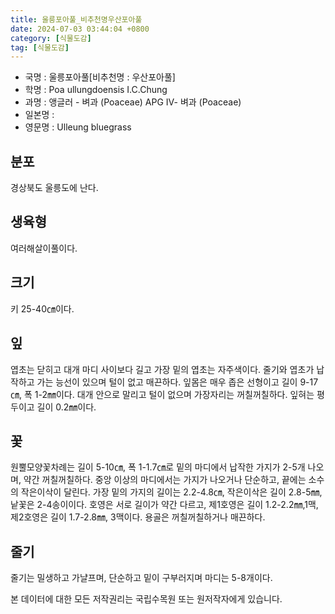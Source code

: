 ```yaml
---
title: 울릉포아풀_비추천명우산포아풀
date: 2024-07-03 03:44:04 +0800
category: [식물도감]
tag: [식물도감]
---
```




- 국명 : 울릉포아풀[비추천명 : 우산포아풀]
- 학명 : Poa ullungdoensis I.C.Chung
- 과명 : 앵글러 - 벼과 (Poaceae) APG Ⅳ- 벼과 (Poaceae)
- 일본명 : 
- 영문명 : Ulleung bluegrass


## 분포
경상북도 울릉도에 난다.
## 생육형
여러해살이풀이다.
## 크기
키 25-40㎝이다.
## 잎
엽초는 닫히고 대개 마디 사이보다 길고 가장 밑의 엽초는 자주색이다. 줄기와 엽초가 납작하고 가는 능선이 있으며 털이 없고 매끈하다. 잎몸은 매우 좁은 선형이고 길이 9-17㎝, 폭 1-2㎜이다. 대개 안으로 말리고 털이 없으며 가장자리는 꺼칠꺼칠하다. 잎혀는 평두이고 길이 0.2㎜이다.
## 꽃
원뿔모양꽃차례는 길이 5-10㎝, 폭 1-1.7㎝로 밑의 마디에서 납작한 가지가 2-5개 나오며, 약간 꺼칠꺼칠하다. 중앙 이상의 마디에서는 가지가 나오거나 단순하고, 끝에는 소수의 작은이삭이 달린다. 가장 밑의 가지의 길이는 2.2-4.8㎝, 작은이삭은 길이 2.8-5㎜, 낱꽃은 2-4송이이다. 호영은 서로 길이가 약간 다르고, 제1호영은 길이 1.2-2.2㎜,1맥, 제2호영은 길이 1.7-2.8㎜, 3맥이다. 용골은 꺼칠꺼칠하거나 매끈하다.
## 줄기
줄기는 밀생하고 가냘프며, 단순하고 밑이 구부러지며 마디는 5-8개이다.






본 데이터에 대한 모든 저작권리는 국립수목원 또는 원저작자에게 있습니다.
